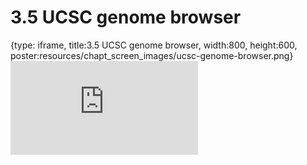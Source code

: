 # 3.5 UCSC genome browser
 
{type: iframe, title:3.5 UCSC genome browser, width:800, height:600, poster:resources/chapt_screen_images/ucsc-genome-browser.png}
![](https://stephaniemyan.github.io/hgv_modules/no_toc/ucsc-genome-browser.html)
 

 
